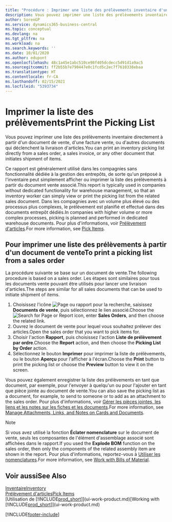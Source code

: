 ```yaml
---
title: "Procédure : Imprimer une liste des prélèvements inventaire d'un document de vente"
description: Vous pouvez imprimer une liste des prélèvements inventaire directement à partir d'un document de vente, des ventes, de la facture et d'autres documents vente sortants.
author: SorenGP
ms.service: dynamics365-business-central
ms.topic: conceptual
ms.devlang: na
ms.tgt_pltfrm: na
ms.workload: na
ms.search.keywords: ''
ms.date: 10/01/2020
ms.author: edupont
ms.openlocfilehash: 48c1a45e1abc510ce98f405dcdecc5d91d1a9ac5
ms.sourcegitcommit: ff2b55b7e790447e0c1fcd5c2ec7f7610338ebaa
ms.translationtype: HT
ms.contentlocale: fr-CA
ms.lasthandoff: 02/15/2021
ms.locfileid: "5393734"
---
```

# <a name="print-the-picking-list"></a><span data-ttu-id="7668e-103">Imprimer la liste des prélèvements</span><span class="sxs-lookup"><span data-stu-id="7668e-103">Print the Picking List</span></span>
<span data-ttu-id="7668e-104">Vous pouvez imprimer une liste des prélèvements inventaire directement à partir d'un document de vente, d'une facture vente, ou d'autres documents qui déclenchent la livraison d'articles.</span><span class="sxs-lookup"><span data-stu-id="7668e-104">You can print an inventory picking list directly from a sales order, a sales invoice, or any other document that initiates shipment of items.</span></span>

<span data-ttu-id="7668e-105">Ce rapport est généralement utilisé dans les compagnies sans fonctionnalité dédiée à la gestion des entrepôts, de sorte qu'un préposé à l'inventaire peut simplement afficher ou imprimer la liste des prélèvements à partir du document vente associé.</span><span class="sxs-lookup"><span data-stu-id="7668e-105">This report is typically used in companies without dedicated functionality for warehouse management, so that an inventory worker can simply view or print the picking list from the related sales document.</span></span> <span data-ttu-id="7668e-106">Dans les compagnies avec un volume plus élevé ou des processus plus complexes, le prélèvement est planifié et effectué dans des documents entrepôt dédiés.</span><span class="sxs-lookup"><span data-stu-id="7668e-106">In companies with higher volume or more complex processes, picking is planned and performed in dedicated warehouse documents.</span></span> <span data-ttu-id="7668e-107">Pour plus d'informations, voir [Prélèvement d'articles](warehouse-pick-items.md).</span><span class="sxs-lookup"><span data-stu-id="7668e-107">For more information, see [Pick Items](warehouse-pick-items.md).</span></span>

## <a name="to-print-a-picking-list-from-a-sales-order"></a><span data-ttu-id="7668e-108">Pour imprimer une liste des prélèvements à partir d'un document de vente</span><span class="sxs-lookup"><span data-stu-id="7668e-108">To print a picking list from a sales order</span></span>  
<span data-ttu-id="7668e-109">La procédure suivante se base sur un document de vente.</span><span class="sxs-lookup"><span data-stu-id="7668e-109">The following procedure is based on a sales order.</span></span> <span data-ttu-id="7668e-110">Les étapes sont similaires pour tous les documents vente pouvant être utilisés pour lancer une livraison d'articles.</span><span class="sxs-lookup"><span data-stu-id="7668e-110">The steps are similar for all sales documents that can be used to initiate shipment of items.</span></span>

1. <span data-ttu-id="7668e-111">Choisissez l'icône ![Page ou rapport pour la recherche](media/ui-search/search_small.png "Icône Page ou rapport pour la recherche"), saisissez **Documents de vente**, puis sélectionnez le lien associé.</span><span class="sxs-lookup"><span data-stu-id="7668e-111">Choose the ![Search for Page or Report](media/ui-search/search_small.png "Search for Page or Report icon") icon, enter **Sales Orders**, and then choose the related link.</span></span>  
2. <span data-ttu-id="7668e-112">Ouvrez le document de vente pour lequel vous souhaitez prélever des articles.</span><span class="sxs-lookup"><span data-stu-id="7668e-112">Open the sales order that you want to pick items for.</span></span>  
3. <span data-ttu-id="7668e-113">Choisir l'action **Rapport**, puis choisissez l'action **Liste de prélèvement par ordre**.</span><span class="sxs-lookup"><span data-stu-id="7668e-113">Choose the **Report** action, and then choose the **Picking List by Order** action.</span></span>  
4. <span data-ttu-id="7668e-114">Sélectionnez le bouton **Imprimer** pour imprimer la liste de prélèvements, ou le bouton **Aperçu** pour l'afficher à l'écran.</span><span class="sxs-lookup"><span data-stu-id="7668e-114">Choose the **Print** button to print the picking list or choose the **Preview** button to view it on the screen.</span></span>

<span data-ttu-id="7668e-115">Vous pouvez également enregistrer la liste des prélèvements en tant que document, par exemple, pour l'envoyer à quelqu'un ou pour l'ajouter en tant que pièce jointe au document de vente.</span><span class="sxs-lookup"><span data-stu-id="7668e-115">You can also save the picking list as a document, for example, to send to someone or to add as an attachment to the sales order.</span></span> <span data-ttu-id="7668e-116">Pour plus d'informations, voir [Gérer les pièces jointes, les liens et les notes sur les fiches et les documents](ui-how-add-link-to-record.md).</span><span class="sxs-lookup"><span data-stu-id="7668e-116">For more information, see [Manage Attachments, Links, and Notes on Cards and Documents](ui-how-add-link-to-record.md).</span></span>

> [!NOTE]
> <span data-ttu-id="7668e-117">Si vous avez utilisé la fonction **Éclater nomenclature** sur le document de vente, seuls les composantes de l'élément d'assemblage associé sont affichées dans le rapport.</span><span class="sxs-lookup"><span data-stu-id="7668e-117">If you used the **Explode BOM** function on the sales order, then only the components of the related assembly item are shown in the report.</span></span> <span data-ttu-id="7668e-118">Pour plus d'informations, reportez-vous à [Utiliser les nomenclatures](inventory-how-work-BOMs.md).</span><span class="sxs-lookup"><span data-stu-id="7668e-118">For more information, see [Work with Bills of Material](inventory-how-work-BOMs.md).</span></span>

## <a name="see-also"></a><span data-ttu-id="7668e-119">Voir aussi</span><span class="sxs-lookup"><span data-stu-id="7668e-119">See Also</span></span>  
[<span data-ttu-id="7668e-120">Inventaire</span><span class="sxs-lookup"><span data-stu-id="7668e-120">Inventory</span></span>](inventory-manage-inventory.md)  
[<span data-ttu-id="7668e-121">Prélèvement d'articles</span><span class="sxs-lookup"><span data-stu-id="7668e-121">Pick Items</span></span>](warehouse-pick-items.md)  
<span data-ttu-id="7668e-122">[Utilisation de [!INCLUDE[prod_short](includes/prod_short.md)]](ui-work-product.md)</span><span class="sxs-lookup"><span data-stu-id="7668e-122">[Working with [!INCLUDE[prod_short](includes/prod_short.md)]](ui-work-product.md)</span></span>   


[!INCLUDE[footer-include](includes/footer-banner.md)]